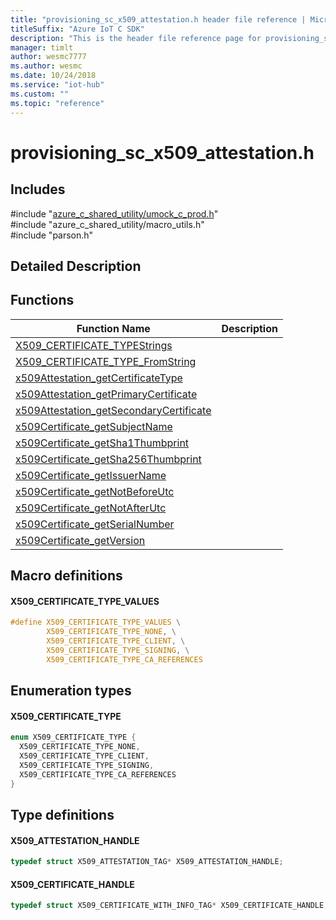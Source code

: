 ```yaml
---                             
title: "provisioning_sc_x509_attestation.h header file reference | Microsoft Docs" 
titleSuffix: "Azure IoT C SDK"            
description: "This is the header file reference page for provisioning_sc_x509_attestation.h in the Azure IoT C SDK. This SDK is used with Azure IoT Hub and Azure IoT Hub Device Provisioning Service"            
manager: timlt                 
author: wesmc7777              
ms.author: wesmc               
ms.date: 10/24/2018                    
ms.service: "iot-hub"             
ms.custom: ""                
ms.topic: "reference"        
---                            
```


# provisioning_sc_x509_attestation.h 

## Includes

\#include "[azure_c_shared_utility/umock_c_prod.h](umock-c-prod-h.md)"  
\#include "azure_c_shared_utility/macro_utils.h"  
\#include "parson.h"  

## Detailed Description

## Functions

Function Name                  | Description                                
--------------------------------|---------------------------------------------
[X509_CERTIFICATE_TYPEStrings](./provisioning-sc-x509-attestation-h/x509-certificate-typestrings.md)            | 
[X509_CERTIFICATE_TYPE_FromString](./provisioning-sc-x509-attestation-h/x509-certificate-type-fromstring.md)            | 
[x509Attestation_getCertificateType](./provisioning-sc-x509-attestation-h/x509attestation-getcertificatetype.md)            | 
[x509Attestation_getPrimaryCertificate](./provisioning-sc-x509-attestation-h/x509attestation-getprimarycertificate.md)            | 
[x509Attestation_getSecondaryCertificate](./provisioning-sc-x509-attestation-h/x509attestation-getsecondarycertificate.md)            | 
[x509Certificate_getSubjectName](./provisioning-sc-x509-attestation-h/x509certificate-getsubjectname.md)            | 
[x509Certificate_getSha1Thumbprint](./provisioning-sc-x509-attestation-h/x509certificate-getsha1thumbprint.md)            | 
[x509Certificate_getSha256Thumbprint](./provisioning-sc-x509-attestation-h/x509certificate-getsha256thumbprint.md)            | 
[x509Certificate_getIssuerName](./provisioning-sc-x509-attestation-h/x509certificate-getissuername.md)            | 
[x509Certificate_getNotBeforeUtc](./provisioning-sc-x509-attestation-h/x509certificate-getnotbeforeutc.md)            | 
[x509Certificate_getNotAfterUtc](./provisioning-sc-x509-attestation-h/x509certificate-getnotafterutc.md)            | 
[x509Certificate_getSerialNumber](./provisioning-sc-x509-attestation-h/x509certificate-getserialnumber.md)            | 
[x509Certificate_getVersion](./provisioning-sc-x509-attestation-h/x509certificate-getversion.md)            | 

## Macro definitions

#### X509_CERTIFICATE_TYPE_VALUES

```C
#define X509_CERTIFICATE_TYPE_VALUES \
        X509_CERTIFICATE_TYPE_NONE, \
        X509_CERTIFICATE_TYPE_CLIENT, \
        X509_CERTIFICATE_TYPE_SIGNING, \
        X509_CERTIFICATE_TYPE_CA_REFERENCES 
```

## Enumeration types

#### X509_CERTIFICATE_TYPE

```C
enum X509_CERTIFICATE_TYPE {
  X509_CERTIFICATE_TYPE_NONE,
  X509_CERTIFICATE_TYPE_CLIENT,
  X509_CERTIFICATE_TYPE_SIGNING,
  X509_CERTIFICATE_TYPE_CA_REFERENCES
}
```

## Type definitions

#### X509_ATTESTATION_HANDLE

```C
typedef struct X509_ATTESTATION_TAG* X509_ATTESTATION_HANDLE;
```

#### X509_CERTIFICATE_HANDLE

```C
typedef struct X509_CERTIFICATE_WITH_INFO_TAG* X509_CERTIFICATE_HANDLE;
```

